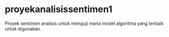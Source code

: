 # proyekanalisissentimen1
Proyek sentimen analisis untuk menguji mana model algoritma yang terbaik untuk digunakan.
